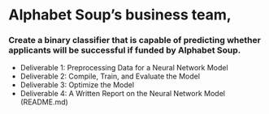 # Alphabet Soup’s business team,

### Create a binary classifier that is capable of predicting whether applicants will be successful if funded by Alphabet Soup.


* Deliverable 1: Preprocessing Data for a Neural Network Model
* Deliverable 2: Compile, Train, and Evaluate the Model
* Deliverable 3: Optimize the Model
* Deliverable 4: A Written Report on the Neural Network Model (README.md)
